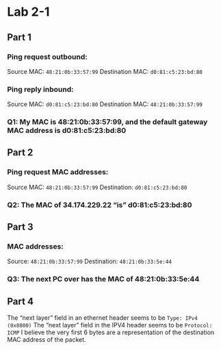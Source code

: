 # Lab 2-1

## Part 1
### Ping request outbound:
Source MAC: `48:21:0b:33:57:99`
Destination MAC: `d0:81:c5:23:bd:80`

### Ping reply inbound:
Source MAC: `d0:81:c5:23:bd:80`
Destination MAC: `48:21:0b:33:57:99`

### Q1: My MAC is 48:21:0b:33:57:99, and the default gateway MAC address is d0:81:c5:23:bd:80

## Part 2
### Ping request MAC addresses:
Source MAC: `48:21:0b:33:57:99`
Destination: `d0:81:c5:23:bd:80`

### Q2: The MAC of 34.174.229.22 “is” d0:81:c5:23:bd:80


## Part 3
### MAC addresses:
Source: `48:21:0b:33:57:99`
Destination: `48:21:0b:33:5e:44`

### Q3: The next PC over has the MAC of 48:21:0b:33:5e:44

## Part 4
The “next layer” field in an ethernet header seems to be `Type: IPv4 (0x0800)`
The “next layer” field in the IPV4 header seems to be `Protocol: ICMP`
I believe the very first 6 bytes are a representation of the destination MAC address of the packet.

